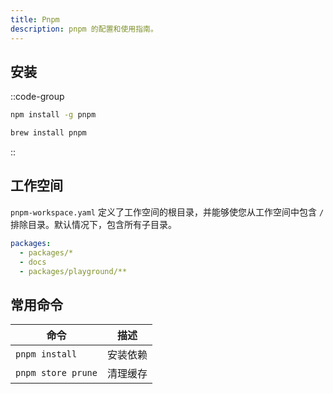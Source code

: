 ```yaml
---
title: Pnpm
description: pnpm 的配置和使用指南。
---
```


## 安装

::code-group

```sh [npm]
npm install -g pnpm
```

```sh [sh]
brew install pnpm
```

::

## 工作空间

`pnpm-workspace.yaml` 定义了工作空间的根目录，并能够使您从工作空间中包含 `/` 排除目录。默认情况下，包含所有子目录。

```yaml [pnpm-workspace.yaml]
packages:
  - packages/*
  - docs
  - packages/playground/**
```

## 常用命令

| 命令 | 描述 |
| --- | --- |
| `pnpm install` | 安装依赖 |
| `pnpm store prune` | 清理缓存 |
